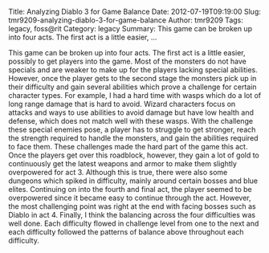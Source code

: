Title: Analyzing Diablo 3 for Game Balance
Date: 2012-07-19T09:19:00
Slug: tmr9209-analyzing-diablo-3-for-game-balance
Author: tmr9209
Tags: legacy, foss@rit
Category: legacy
Summary: This game can be broken up into four acts. The first act is a little easier, ... 

This game can be broken up into four acts. The first act is a little easier,
possibly to get players into the game. Most of the monsters do not have
specials and are weaker to make up for the players lacking special abilities.
However, once the player gets to the second stage the monsters pick up in
their difficulty and gain several abilities which prove a challenge for
certain character types. For example, I had a hard time with wasps which do a
lot of long range damage that is hard to avoid. Wizard characters focus on
attacks and ways to use abilities to avoid damage but have low health and
defense, which does not match well with these wasps. With the challenge these
special enemies pose, a player has to struggle to get stronger, reach the
strength required to handle the monsters, and gain the abilities required to
face them. These challenges made the hard part of the game this act. Once the
players get over this roadblock, however, they gain a lot of gold to
continuously get the latest weapons and armor to make them slightly
overpowered for act 3. Although this is true, there were also some dungeons
which spiked in difficulty, mainly around certain bosses and blue elites.
Continuing on into the fourth and final act, the player seemed to be
overpowered since it became easy to continue through the act. However, the
most challenging point was right at the end with facing bosses such as Diablo
in act 4. Finally, I think the balancing across the four difficulties was well
done. Each difficulty flowed in challenge level from one to the next and each
difficulty followed the patterns of balance above throughout each difficulty.

